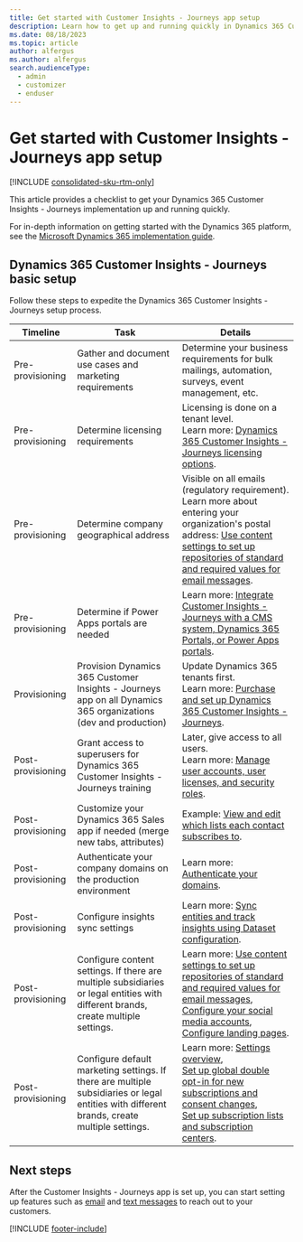 ```yaml
---
title: Get started with Customer Insights - Journeys app setup 
description: Learn how to get up and running quickly in Dynamics 365 Customer Insights - Journeys.
ms.date: 08/18/2023
ms.topic: article
author: alfergus
ms.author: alfergus
search.audienceType: 
  - admin
  - customizer
  - enduser
---
```


# Get started with Customer Insights - Journeys app setup

[!INCLUDE [consolidated-sku-rtm-only](./includes/consolidated-sku-rtm-only.md)]

This article provides a checklist to get your Dynamics 365 Customer Insights - Journeys implementation up and running quickly.

For in-depth information on getting started with the Dynamics 365 platform, see the [Microsoft Dynamics 365 implementation guide](/dynamics365/guidance/).

## Dynamics 365 Customer Insights - Journeys basic setup

Follow these steps to expedite the Dynamics 365 Customer Insights - Journeys setup process.

| Timeline | Task | Details |
|---|---|---|
| Pre-provisioning | Gather and document use cases and marketing requirements | Determine your business requirements for bulk mailings, automation, surveys, event management, etc. |
| Pre-provisioning | Determine licensing requirements | Licensing is done on a tenant level.<br> Learn more: [Dynamics 365 Customer Insights - Journeys licensing options](purchase.md). |
| Pre-provisioning | Determine company geographical address | Visible on all emails (regulatory requirement).<br> Learn more about entering your organization's postal address: [Use content settings to set up repositories of standard and required values for email messages](dynamic-email-content.md#use-content-settings-to-set-up-repositories-of-standard-and-required-values-for-email-messages). |
| Pre-provisioning | Determine if Power Apps portals are needed | Learn more: [Integrate Customer Insights - Journeys with a CMS system, Dynamics 365 Portals, or Power Apps portals](portal-optional.md). |
| Provisioning | Provision Dynamics 365 Customer Insights - Journeys app on all Dynamics 365 organizations (dev and production) | Update Dynamics 365 tenants first.<br> Learn more: [Purchase and set up Dynamics 365 Customer Insights - Journeys](purchase.md). |
| Post-provisioning | Grant access to superusers for Dynamics 365 Customer Insights - Journeys training | Later, give access to all users.<br> Learn more: [Manage user accounts, user licenses, and security roles](admin-users-licenses-roles.md). |
| Post-provisioning | Customize your Dynamics 365 Sales app if needed (merge new tabs, attributes) | Example: [View and edit which lists each contact subscribes to](set-up-subscription-center.md#view-and-edit-which-lists-each-contact-subscribes-to). |
| Post-provisioning | Authenticate your company domains on the production environment | Learn more: [Authenticate your domains](mkt-settings-authenticate-domains.md). |
| Post-provisioning | Configure insights sync settings | Learn more: [Sync entities and track insights using Dataset configuration](mkt-settings-sync.md). |
| Post-provisioning | Configure content settings. If there are multiple subsidiaries or legal entities with different brands, create multiple settings. | Learn more: [Use content settings to set up repositories of standard and required values for email messages](dynamic-email-content.md#use-content-settings-to-set-up-repositories-of-standard-and-required-values-for-email-messages),<br> [Configure your social media accounts](mkt-settings-social-media.md),<br> [Configure landing pages](mkt-settings-landing-pages.md). |
| Post-provisioning | Configure default marketing settings. If there are multiple subsidiaries or legal entities with different brands, create multiple settings. | Learn more: [Settings overview](marketing-settings.md),<br> [Set up global double opt-in for new subscriptions and consent changes](double-opt-in.md),<br> [Set up subscription lists and subscription centers](set-up-subscription-center.md). |

## Next steps

After the Customer Insights - Journeys app is set up, you can start setting up features such as [email](email-get-started.md) and [text messages](real-time-marketing-outbound-text-messaging.md) to reach out to your customers.

[!INCLUDE [footer-include](./includes/footer-banner.md)]
